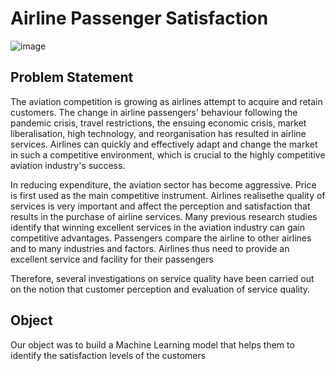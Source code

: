 # Airline Passenger Satisfaction

![image](https://user-images.githubusercontent.com/22665704/165901186-b3869935-7dc3-4042-9e4f-618015622eea.png)


## Problem Statement
The aviation competition is growing as airlines attempt to acquire and retain customers. The change in airline passengers' behaviour following the pandemic crisis, travel restrictions, the ensuing economic crisis, market liberalisation, high technology, and reorganisation has resulted in airline services. Airlines can quickly and effectively adapt and change the market in such a competitive environment, which is crucial to the highly competitive aviation industry's success.

In reducing expenditure, the aviation sector has become aggressive. Price is first used as the main competitive instrument. Airlines realisethe quality of services is very important and affect the perception and satisfaction that results in the purchase of airline services.
Many previous research studies identify that winning excellent services in the aviation industry can gain competitive advantages. Passengers compare the airline to other airlines and to many industries and factors. Airlines thus need to provide an excellent service and facility for their passengers

Therefore, several investigations on service quality have been carried out on the notion that customer perception and evaluation of service quality. 

## Object

Our object was to build a Machine Learning model that helps them to identify the satisfaction levels of the customers
